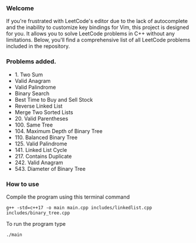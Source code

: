 ### Welcome

If you're frustrated with LeetCode's editor due to the lack of autocomplete and the inability to customize key bindings for Vim, this project is designed for you. It allows you to solve LeetCode problems in C++ without any limitations. Below, you'll find a comprehensive list of all LeetCode problems included in the repository.

### Problems added.

-   1\. Two Sum
-   Valid Anagram
-   Valid Palindrome
-   Binary Search
-   Best Time to Buy and Sell Stock
-   Reverse Linked List
-   Merge Two Sorted Lists
-   20\. Valid Parentheses
-   100\. Same Tree
-   104\. Maximum Depth of Binary Tree
-   110\. Balanced Binary Tree
-   125\. Valid Palindrome
-   141\. Linked List Cycle
-   217\. Contains Duplicate
-   242\. Valid Anagram
-   543\. Diameter of Binary Tree

### How to use

Compile the program using this terminal command

`g++ -std=c++17 -o main main.cpp includes/linkedlist.cpp includes/binary_tree.cpp`

To run the program type

`./main`
